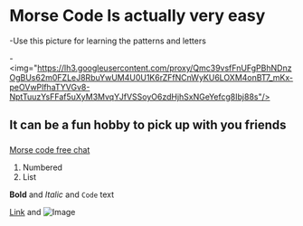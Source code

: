 

# Morse Code Is actually very easy

-Use this picture for learning the patterns and letters
 
 -<img="https://lh3.googleusercontent.com/proxy/Qmc39vsfFnUFgPBhNDnzOgBUs62m0FZLeJ8RbuYwUM4U0U1K6rZFfNCnWyKU6LOXM4onBT7_mKx-peOVwPlfhaTYVGv8-NptTuuzYsFFaf5uXyM3MvqYJfVSSoyO6zdHjhSxNGeYefcg8Ibj88s"/> 
 

## It can be a fun hobby to pick up with you friends

### 


[Morse code free chat](http://morsecode.me/?room=1)

1. Numbered
2. List

**Bold** and _Italic_ and `Code` text

[Link](url) and ![Image](src)
```
